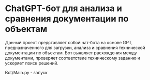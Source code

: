 # ChatGPT-бот для анализа и сравнения документации по объектам

Данный проект представляет собой чат-бота на основе GPT, предназначенного для загрузки, анализа и сравнения технической документации по объектам. Бот выявляет расхождения между документами, проверяет соответствие техническому заданию и ускоряет поиск решений.

Bot/Main.py - запуск
